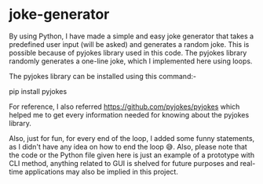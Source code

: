 # joke-generator

By using Python, I have made a simple and easy joke generator that takes a predefined user input (will be asked) and generates a random joke. This is possible because of pyjokes library used in this code. The pyjokes library randomly generates a one-line joke, which I implemented here using loops. 

The pyjokes library can be installed using this command:-

pip install pyjokes

For reference, I also referred https://github.com/pyjokes/pyjokes which helped me to get every information needed for knowing about the pyjokes library. 

Also, just for fun, for every end of the loop, I added some funny statements, as I didn't have any idea on how to end the loop 😅. Also, please note that the code or the Python file given here is just an example of a prototype with CLI method, anything related to GUI is shelved for future purposes and real-time applications may also be implied in this project.
